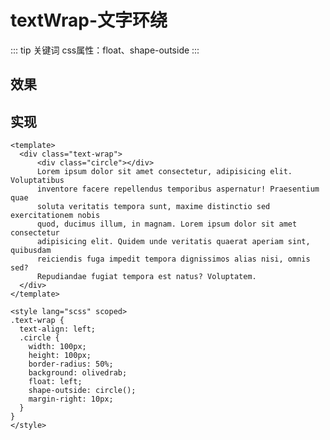 
<script setup>
import textWrap from './components/textWrap.vue';
</script>

# textWrap-文字环绕
::: tip 关键词
css属性：float、shape-outside
:::

## 效果
<textWrap />

## 实现
```vue
<template>
  <div class="text-wrap">
      <div class="circle"></div>
      Lorem ipsum dolor sit amet consectetur, adipisicing elit. Voluptatibus
      inventore facere repellendus temporibus aspernatur! Praesentium quae
      soluta veritatis tempora sunt, maxime distinctio sed exercitationem nobis
      quod, ducimus illum, in magnam. Lorem ipsum dolor sit amet consectetur
      adipisicing elit. Quidem unde veritatis quaerat aperiam sint, quibusdam
      reiciendis fuga impedit tempora dignissimos alias nisi, omnis sed?
      Repudiandae fugiat tempora est natus? Voluptatem.
  </div>
</template>

<style lang="scss" scoped>
.text-wrap {
  text-align: left;
  .circle {
    width: 100px;
    height: 100px;
    border-radius: 50%;
    background: olivedrab;
    float: left;
    shape-outside: circle();
    margin-right: 10px;
  }
}
</style>
````



